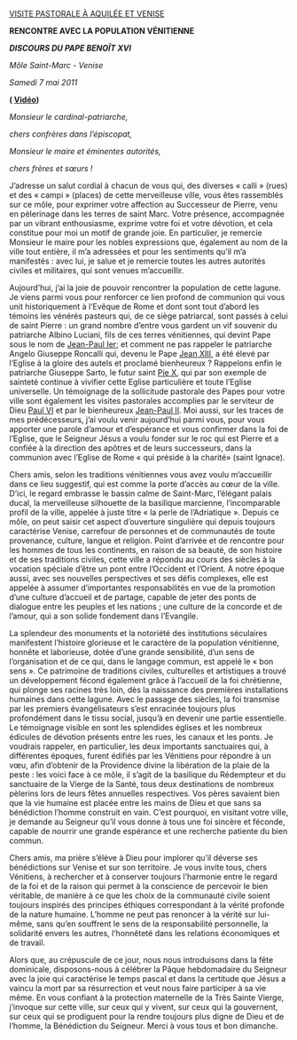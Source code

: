 [VISITE PASTORALE À AQUILÉE ET VENISE](/content/benedict-xvi/fr/travels/2011/index_aquileia-venezia.html)

**RENCONTRE AVEC LA POPULATION VÉNITIENNE**

***DISCOURS DU PAPE BENOÎT XVI***

*Môle Saint-Marc - Venise*

*Samedi 7 mai 2011*

**( [Vidéo](http://player.rv.va/vaticanplayer.asp?language=it&tic=VA_2ECTP7M9))**

*Monsieur le cardinal-patriarche,*

*chers confrères dans l’épiscopat,*

*Monsieur le maire et éminentes autorités,*

*chers frères et sœurs !*

J’adresse un salut cordial à chacun de vous qui, des diverses « calli » (rues) et des « campi » (places) de cette merveilleuse ville, vous êtes rassemblés sur ce môle, pour exprimer votre affection au Successeur de Pierre, venu en pèlerinage dans les terres de saint Marc. Votre présence, accompagnée par un vibrant enthousiasme, exprime votre foi et votre dévotion, et cela constitue pour moi un motif de grande joie. En particulier, je remercie Monsieur le maire pour les nobles expressions que, également au nom de la ville tout entière, il m’a adressées et pour les sentiments qu’il m’a manifestés : avec lui, je salue et je remercie toutes les autres autorités civiles et militaires, qui sont venues m’accueillir.

Aujourd’hui, j’ai la joie de pouvoir rencontrer la population de cette lagune. Je viens parmi vous pour renforcer ce lien profond de communion qui vous unit historiquement à l’Evêque de Rome et dont sont tout d’abord les témoins les vénérés pasteurs qui, de ce siège patriarcal, sont passés à celui de saint Pierre : un grand nombre d’entre vous gardent un vif souvenir du patriarche Albino Luciani, fils de ces terres vénitiennes, qui devint Pape sous le nom de [Jean-Paul Ier](/content/john-paul-i/fr.html); et comment ne pas rappeler le patriarche Angelo Giuseppe Roncalli qui, devenu le Pape [Jean XIII](/content/john-xxiii/fr.html), a été élevé par l’Eglise à la gloire des autels et proclamé bienheureux ? Rappelons enfin le patriarche Giuseppe Sarto, le futur saint [Pie X](/content/pius-x/fr.html), qui par son exemple de sainteté continue à vivifier cette Eglise particulière et toute l’Eglise universelle. Un témoignage de la sollicitude pastorale des Papes pour votre ville sont également les visites pastorales accomplies par le serviteur de Dieu [Paul VI](/content/paul-vi/fr.html) et par le bienheureux [Jean-Paul II](/content/john-paul-ii/fr.html). Moi aussi, sur les traces de mes prédécesseurs, j’ai voulu venir aujourd’hui parmi vous, pour vous apporter une parole d’amour et d’espérance et vous confirmer dans la foi de l’Eglise, que le Seigneur Jésus a voulu fonder sur le roc qui est Pierre et a confiée à la direction des apôtres et de leurs successeurs, dans la communion avec l’Eglise de Rome « qui préside à la charité» (saint Ignace).

Chers amis, selon les traditions vénitiennes vous avez voulu m’accueillir dans ce lieu suggestif, qui est comme la porte d’accès au cœur de la ville. D’ici, le regard embrasse le bassin calme de Saint-Marc, l’élégant palais ducal, la merveilleuse silhouette de la basilique marcienne, l’incomparable profil de la ville, appelée à juste titre « la perle de l’Adriatique ». Depuis ce môle, on peut saisir cet aspect d’ouverture singulière qui depuis toujours caractérise Venise, carrefour de personnes et de communautés de toute provenance, culture, langue et religion. Point d’arrivée et de rencontre pour les hommes de tous les continents, en raison de sa beauté, de son histoire et de ses traditions civiles, cette ville a répondu au cours des siècles à la vocation spéciale d’être un pont entre l’Occident et l’Orient. A notre époque aussi, avec ses nouvelles perspectives et ses défis complexes, elle est appelée à assumer d’importantes responsabilités en vue de la promotion d’une culture d’accueil et de partage, capable de jeter des ponts de dialogue entre les peuples et les nations ; une culture de la concorde et de l’amour, qui a son solide fondement dans l’Evangile.

La splendeur des monuments et la notoriété des institutions séculaires manifestent l’histoire glorieuse et le caractère de la population vénitienne, honnête et laborieuse, dotée d’une grande sensibilité, d’un sens de l’organisation et de ce qui, dans le langage commun, est appelé le « bon sens ». Ce patrimoine de traditions civiles, culturelles et artistiques a trouvé un développement fécond également grâce à l’accueil de la foi chrétienne, qui plonge ses racines très loin, dès la naissance des premières installations humaines dans cette lagune. Avec le passage des siècles, la foi transmise par les premiers évangélisateurs s’est enracinée toujours plus profondément dans le tissu social, jusqu’à en devenir une partie essentielle. Le témoignage visible en sont les splendides églises et les nombreux édicules de dévotion présents entre les rues, les canaux et les ponts. Je voudrais rappeler, en particulier, les deux importants sanctuaires qui, à différentes époques, furent édifiés par les Vénitiens pour répondre à un vœu, afin d’obtenir de la Providence divine la libération de la plaie de la peste : les voici face à ce môle, il s’agit de la basilique du Rédempteur et du sanctuaire de la Vierge de la Santé, tous deux destinations de nombreux pèlerins lors de leurs fêtes annuelles respectives. Vos pères savaient bien que la vie humaine est placée entre les mains de Dieu et que sans sa bénédiction l’homme construit en vain. C’est pourquoi, en visitant votre ville, je demande au Seigneur qu’il vous donne à tous une foi sincère et féconde, capable de nourrir une grande espérance et une recherche patiente du bien commun.

Chers amis, ma prière s’élève à Dieu pour implorer qu’il déverse ses bénédictions sur Venise et sur son territoire. Je vous invite tous, chers Vénitiens, à rechercher et à conserver toujours l’harmonie entre le regard de la foi et de la raison qui permet à la conscience de percevoir le bien véritable, de manière à ce que les choix de la communauté civile soient toujours inspirés des principes éthiques correspondant à la vérité profonde de la nature humaine. L’homme ne peut pas renoncer à la vérité sur lui-même, sans qu’en souffrent le sens de la responsabilité personnelle, la solidarité envers les autres, l’honnêteté dans les relations économiques et de travail.

Alors que, au crépuscule de ce jour, nous nous introduisons dans la fête dominicale, disposons-nous à célébrer la Pâque hebdomadaire du Seigneur avec la joie qui caractérise le temps pascal et dans la certitude que Jésus a vaincu la mort par sa résurrection et veut nous faire participer à sa vie même. En vous confiant à la protection maternelle de la Très Sainte Vierge, j’invoque sur cette ville, sur ceux qui y vivent, sur ceux qui la gouvernent, sur ceux qui se prodiguent pour la rendre toujours plus digne de Dieu et de l’homme, la Bénédiction du Seigneur. Merci à vous tous et bon dimanche.